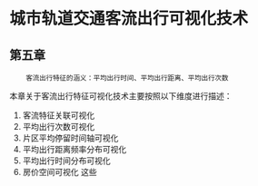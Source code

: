 # 城市轨道交通客流出行可视化技术


## 第五章

```
    客流出行特征的涵义：平均出行时间、平均出行距离、平均出行次数
```
本章关于客流出行特征可视化技术主要按照以下维度进行描述：
1. 客流特征关联可视化
2. 平均出行次数可视化
3. 片区平均停留时间轴可视化
4. 平均出行距离频率分布可视化
5. 平均出行时间分布可视化
6. 房价空间可视化
这些